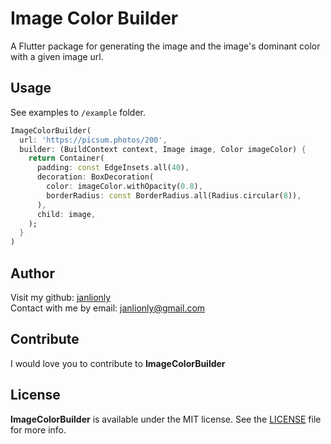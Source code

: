 # Image Color Builder

A Flutter package for generating the image and the image's dominant color with a given image url.

## Usage

See examples to `/example` folder.

```dart
ImageColorBuilder(
  url: 'https://picsum.photos/200',
  builder: (BuildContext context, Image image, Color imageColor) {
    return Container(
      padding: const EdgeInsets.all(40),
      decoration: BoxDecoration(
        color: imageColor.withOpacity(0.8),
        borderRadius: const BorderRadius.all(Radius.circular(8)),
      ),
      child: image,
    );
  }
)
```

## Author

Visit my github: [janlionly](https://github.com/janlionly)<br>
Contact with me by email: janlionly@gmail.com

## Contribute
I would love you to contribute to **ImageColorBuilder**

## License
**ImageColorBuilder** is available under the MIT license. See the [LICENSE](https://github.com/janlionly/flutter_image_color_builder/blob/master/LICENSE) file for more info.
